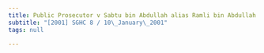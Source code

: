 ```yaml
---
title: Public Prosecutor v Sabtu bin Abdullah alias Ramli bin Abdullah
subtitle: "[2001] SGHC 8 / 10\_January\_2001"
tags: null

---
```


